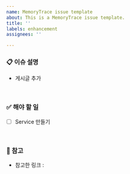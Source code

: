 ```yaml
---
name: MemoryTrace issue template
about: This is a MemoryTrace issue template.
title: ''
labels: enhancement
assignees: ''

---
```


### 📋  이슈 설명
- 게시글 추가  
</br>

### ✅ 해야 할 일
- [ ] Service 만들기
</br>

### 🧷 참고
- 참고한 링크 :
</br>

